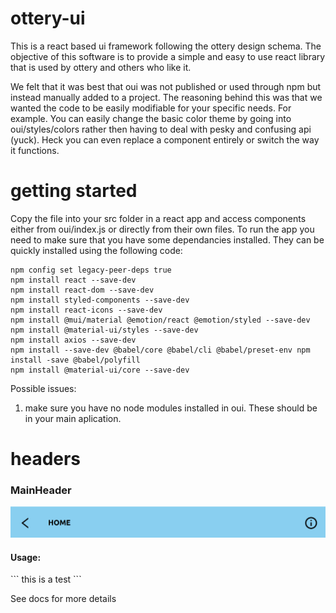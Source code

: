 # ottery-ui
<p>
This is a react based ui framework following the ottery design schema. The objective of this software is to provide a simple and easy to use react library that is used by ottery and others who like it.
</p>

<p>
We felt that it was best that oui was not published or used through npm but instead manually added to a project. The reasoning behind this was that we wanted the code to be easily modifiable for your specific needs. For example. You can easily change the basic color theme by going into oui/styles/colors rather then having to deal with pesky and confusing api (yuck). Heck you can even replace a component entirely or switch the way it functions.
</p>

# getting started
Copy the file into your src folder in a react app and access components either from oui/index.js or directly from their own files. To run the app you need to make sure that you have some dependancies installed. They can be quickly installed using the following code:

```
npm config set legacy-peer-deps true
npm install react --save-dev
npm install react-dom --save-dev
npm install styled-components --save-dev
npm install react-icons --save-dev
npm install @mui/material @emotion/react @emotion/styled --save-dev
npm install @material-ui/styles --save-dev
npm install axios --save-dev
npm install --save-dev @babel/core @babel/cli @babel/preset-env npm install -save @babel/polyfill
npm install @material-ui/core --save-dev
```
Possible issues:
1. make sure you have no node modules installed in oui. These should be in your main aplication.

# headers
<h3>MainHeader</h3>
<img src="./docs/images/MainHeader.png" alt="image of MainHeader class"/>

<h4>Usage:</h4>
```
this is a test
```

<a>See docs for more details</a>
